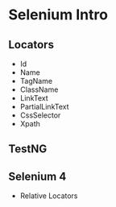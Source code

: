 # Selenium Intro
## Locators
* Id
* Name
* TagName
* ClassName
* LinkText
* PartialLinkText
* CssSelector
* Xpath

## TestNG
## Selenium 4
* Relative Locators